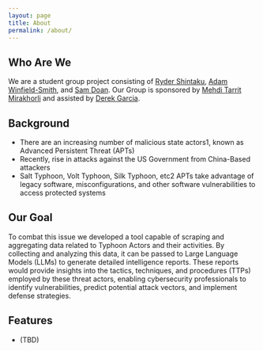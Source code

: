 ```yaml
---
layout: page
title: About
permalink: /about/
---
```

## Who Are We
We are a student group project consisting of [Ryder Shintaku](https://github.com/rydershintaku), [Adam Winfield-Smith](https://www.linkedin.com/in/adamwinsmith/), and [Sam Doan](https://www.linkedin.com/in/doansam/). Our Group is sponsored by [Mehdi Tarrit Mirakhorli]() and assisted by [Derek Garcia](https://www.linkedin.com/in/derek-garcia/). 

## Background

- There are an increasing number of malicious state actors1, known as Advanced Persistent Threat (APTs)
- Recently, rise in attacks against the US Government from China-Based attackers
- Salt Typhoon, Volt Typhoon, Silk Typhoon, etc2
APTs take advantage of legacy software, misconfigurations, and other software vulnerabilities to access protected systems


## Our Goal

To combat this issue we developed a tool capable of scraping and aggregating data related to Typhoon Actors and their activities. By collecting and analyzing this data, it can be passed to Large Language Models (LLMs) to generate detailed intelligence reports. These reports would provide insights into the tactics, techniques, and procedures (TTPs) employed by these threat actors, enabling cybersecurity professionals to identify vulnerabilities, predict potential attack vectors, and implement defense strategies.
## Features 

- (TBD)
